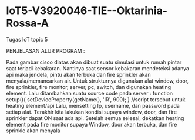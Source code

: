 # IoT5-V3920046-TIE--Oktarinia-Rossa-A
Tugas IoT topic 5

PENJELASAN ALUR PROGRAM :

Pada gambar cisco diatas akan dibuat suatu simulasi untuk rumah pintar saat terjadi kebakaran. Nantinya saat sensor kebakaran mendeteksi adanya api maka 
jendela, pintu akan terbuka dan fire sprinkler akan menyala/memancarkan air. 
Untuk strukturnya digunakan alat window, door, fire sprinkler, fire monitor, server, pc, switch, dan digunakan heating element. 
Lalu ditambahkan suatu source code pada server : 
function setup(){ setDeviceProperty(getName(), 'IR', 900); } //script tersebut untuk heating element/api
Lalu, mensetting Ip, username, dan password pada setiap alat. Terakhir kita lakukan kondisi supaya window, door, dan fire sprinkler dapat ON saat ada api.
Setelah semua selesai, dekatkan heating element pada fire monitor supaya Window, door akan terbuka, dan fire sprinkle akan menyala 
